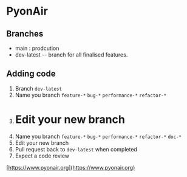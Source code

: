 # PyonAir

## Branches

- main : prodcution
- dev-latest -- branch for all finalised features.

## Adding code

1. Branch `dev-latest`
2. Name you branch `feature-*` `bug-*` `performance-*` `refactor-*`
3. # Edit your new branch
4. Name you branch `feature-*` `bug-*` `performance-*` `refactor-*` `doc-*`
5. Edit your new branch
6. Pull request back to `dev-latest` when completed
7. Expect a code review

[https://www.pyonair.org](https://www.pyonair.org)
